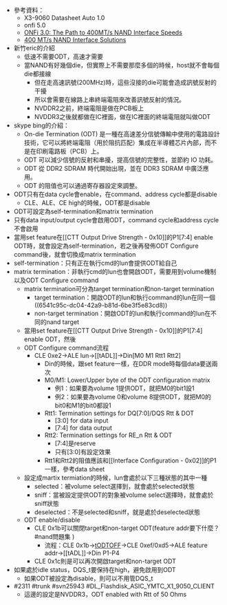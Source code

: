 - 參考資料：
	- X3-9060 Datasheet Auto 1.0
	- onfi 5.0
	- [ONFi 3.0: The Path to 400MT/s NAND Interface Speeds](https://www.flashmemorysummit.com/English/Collaterals/Proceedings/2010/20100818_S104_Grunzke.pdf)
	- [400 MT/s NAND Interface Solutions](https://www.flashmemorysummit.com/English/Collaterals/Proceedings/2011/20110810_S204_Grunze.pdf)
- 新竹eric的介紹
	- 低速不需要ODT，高速才需要
	- 當NAND有好幾個die，但實際上不需要那麼多個的時候，host就不會每個die都接線
		- 但在走高速訊號(200MHz)時，這些沒接的die可能會造成訊號反射的干擾
		- 所以會需要在線路上串終端電阻來改善訊號反射的情況。
		- NVDDR2之前，終端電阻是做在PCB板上
		- NVDDR3之後就都做在IC裡面，做在IC裡面的終端電阻就叫做ODT
- skype bing的介紹：
	- On-die Termination (ODT) 是一種在高速差分信號傳輸中使用的電路設計技術，它可以將終端電阻（用於阻抗匹配）集成在半導體芯片內部，而不是在印刷電路板（PCB）上。
	- ODT 可以減少信號的反射和串擾，提高信號的完整性，並節約 IO 功耗。
	- ODT 從 DDR2 SDRAM 時代開始出現，並在 DDR3 SDRAM 中廣泛應用。
	- ODT 的阻值也可以通過寄存器設定來調整。
- ODT只有在data cycle會enable，在command、address cycle都是disable
	- CLE、ALE、CE high的時候，ODT都是disable
- ODT可設定為self-termination和matrix termination
- 只有data input/output cycle會啟用ODT，command cycle和address cycle不會啟用
- 當用set feature在[[CTT Output Drive Strength - 0x10]]的P1[7:4] enable ODT時，就會設定為self-termination，若之後再發佈ODT Configure command後，就會切換成matrix termination
- self-termination：只有正在執行cmd的lun會提供ODT給自己
- matrix termination：非執行cmd的lun也會開啟ODT，需要用到volume機制以及ODT Configure command
	- matrix termination可分為target termination和non-target termination
		- target termination：開啟ODT的lun和執行command的lun在同一個 ((6541c95c-dc04-42a9-b81d-6be3f5e83cd8))
		- non-target termination：開啟ODT的lun和執行command的lun在不同的nand target
	- 當用set feature在[[CTT Output Drive Strength - 0x10]]的P1[7:4] enable ODT，然後
	- ODT Configure command流程
		- CLE 0xe2->ALE lun->[[tADL]]->Din[M0 M1 Rtt1 Rtt2]
			- Din的時候，跟set feature一樣，在DDR mode時每個data要送兩次
			- M0/M1: Lower/Upper byte of the ODT configuration matrix
				- 例1：如果要為volume 1提供ODT，就把M0的bit1設1
				- 例2：如果要為volume 0和volume 8提供ODT，就把M0的bit0和M1的bit0都設1
			- Rtt1: Termination settings for DQ[7:0]/DQS Rtt & DOT
				- [3:0] for data input
				- [7:4] for data output
			- Rtt2: Termination settings for RE_n Rtt & ODT
				- [7:4]是reserve
				- 只有[3:0]有設定效果
			- Rtt1和Rtt2的阻值應該和[[Interface Configuration - 0x02]]的P1一樣，參考data sheet
	- 設定成martix termiation的時候，lun會處於以下三種狀態的其中一種
		- selected：被volume select選擇到，就會處於selected狀態
		- sniff：當被設定提供ODT的對象被volume select選擇時，就會處於sniff狀態
		- deselected：不是selected和sniff，就是處於deselected狀態
	- ODT enable/disable
		- CLE 0x1b可以關閉target和non-target ODT(feature addr要下什麼？ #nand問題集 )
			- 流程：CLE 0x1b->[tODTOFF](6541c7e0-2614-44db-bbf9-ed3170a9f548)->CLE 0xef/0xd5->ALE feature addr->[[tADL]]->Din P1-P4
		- CLE 0x1c則是可以再次開啟target和non-target ODT
- 如果處於idle status，DQS_t要保持在high，避免啟用到ODT
	- 如果ODT被設定為disable，則可以不用管DQS_t
- #2311 #trunk #svn25943 #DL_Flashdisk_ASIC_YMTC_X1_9050_CLIENT
	- 這邊的設定是NVDDR3，ODT enabled with Rtt of 50 Ohms